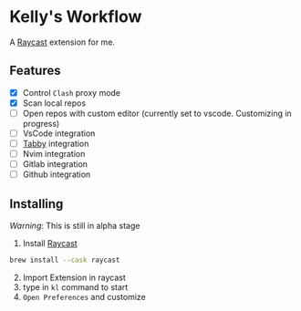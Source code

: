 # Kelly's Workflow
A [Raycast](https://raycast.com) extension for me.

## Features
- [x] Control `Clash` proxy mode
- [x] Scan local repos
- [ ]  Open repos with custom editor (currently set to vscode. Customizing in progress)
- [ ]  VsCode integration
- [ ]  [Tabby](https://tabby.sh) integration
- [ ]  Nvim integration
- [ ]  Gitlab integration
- [ ]  Github integration

## Installing
*Warning*: This is still in alpha stage

1. Install [Raycast](https://raycast.com)
```bash
brew install --cask raycast
```
2. Import Extension in raycast
3. type in `kl` command to start
4. `Open Preferences` and customize

